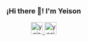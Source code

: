 <p align="center" width="300">
<a href="[//imgur.com/a/fGEvZ9c](https://i.imgur.com/MKQzW4A.jpeg)"></a>
   <h3 align="center">¡Hi there 👋! I'm Yeison</h3>
</p>

<p align="center">
   <a href="[www.linkedin.com/in/yeison-fajardo](https://www.linkedin.com/in/yeison-fajardo/)">
    <img src="https://user-images.githubusercontent.com/54821132/129295074-333e74c5-25b8-427c-a20b-9aaf8233574d.png" width="28px" height="28px" alt="yeisonfjrd"/>
   </a>
    <a href="[https://wilmerjfl.netlify.app](https://yeisonfjrd.netlify.app/)">
    <img src="https://user-images.githubusercontent.com/54821132/129295088-d8b1421a-2274-42a2-951c-3acc1d5807d6.png" width="28px" height="28px" alt="yesionfjrd"/>
   </a>
</p>
